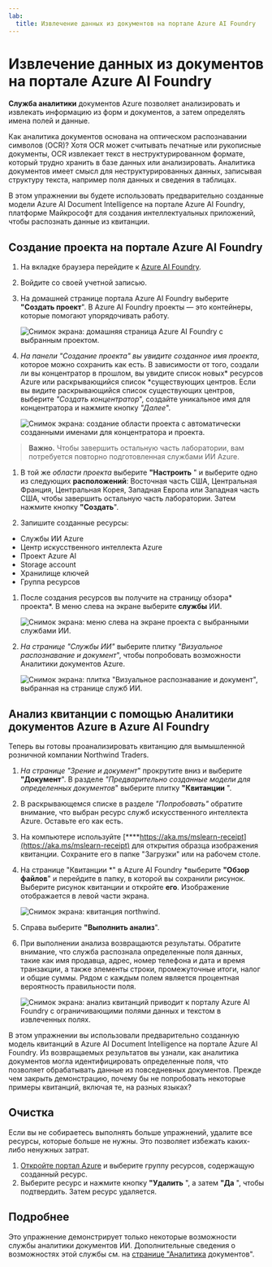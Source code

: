 ```yaml
---
lab:
  title: Извлечение данных из документов на портале Azure AI Foundry
---
```


# Извлечение данных из документов на портале Azure AI Foundry

**Служба аналитики** документов Azure позволяет анализировать и извлекать информацию из форм и документов, а затем определять имена полей и данные. 

Как аналитика документов основана на оптическом распознавании символов (OCR)? Хотя OCR может считывать печатные или рукописные документы, OCR извлекает текст в неструктурированном формате, который трудно хранить в базе данных или анализировать. Аналитика документов имеет смысл для неструктурированных данных, записывая структуру текста, например поля данных и сведения в таблицах. 

В этом упражнении вы будете использовать предварительно созданные модели Azure AI Document Intelligence на портале Azure AI Foundry, платформе Майкрософт для создания интеллектуальных приложений, чтобы распознать данные из квитанции. 

## Создание проекта на портале Azure AI Foundry

1. На вкладке браузера перейдите к [Azure AI Foundry](https://ai.azure.com?azure-portal=true).

1. Войдите со своей учетной записью. 

1. На домашней странице портала Azure AI Foundry выберите **"Создать проект**". В Azure AI Foundry проекты — это контейнеры, которые помогают упорядочивать работу.  

    ![Снимок экрана: домашняя страница Azure AI Foundry с выбранным проектом.](./media/azure-ai-foundry-home-page.png)

1. *На панели "Создание проекта" вы увидите созданное имя проекта*, которое можно сохранить как есть. В зависимости от того, создали ли вы концентратор в прошлом, вы увидите список новых* ресурсов Azure или раскрывающийся список *существующих центров. Если вы видите раскрывающийся список существующих центров, выберите *"Создать концентратор*", создайте уникальное имя для концентратора и нажмите кнопку *"Далее*".  
 
    ![Снимок экрана: создание области проекта с автоматически созданными именами для концентратора и проекта.](./media/azure-ai-foundry-create-project.png)

> **Важно.** Чтобы завершить остальную часть лаборатории, вам потребуется повторно подготовленная службами ИИ Azure.

1. В той же *области проекта* выберите **"Настроить** " и выберите одно из следующих **расположений**: Восточная часть США, Центральная Франция, Центральная Корея, Западная Европа или Западная часть США, чтобы завершить остальную часть лаборатории. Затем нажмите кнопку **"Создать**". 

1. Запишите созданные ресурсы: 
- Службы ИИ Azure
- Центр искусственного интеллекта Azure
- Проект Azure AI
- Storage account
- Хранилище ключей
- Группа ресурсов  
 
1. После создания ресурсов вы получите на страницу обзора* проекта*. В меню слева на экране выберите **службы** ИИ.
 
    ![Снимок экрана: меню слева на экране проекта с выбранными службами ИИ.](./media/azure-ai-foundry-ai-services.png)  

1. *На странице "Службы ИИ"* выберите плитку *"Визуальное распознавание и документ*", чтобы попробовать возможности Аналитики документов Azure.

    ![Снимок экрана: плитка "Визуальное распознавание и документ", выбранная на странице служб ИИ.](./media/vision-document-tile.png)

## Анализ квитанции с помощью Аналитики документов Azure в Azure AI Foundry 

Теперь вы готовы проанализировать квитанцию для вымышленной розничной компании Northwind Traders.

1. *На странице "Зрение и документ*" прокрутите вниз и выберите **"Документ**". В разделе *"Предварительно созданные модели для определенных документов*" выберите плитку **"Квитанции** ".

1. В раскрывающемся списке в разделе *"Попробовать"* обратите внимание, что выбран ресурс служб искусственного интеллекта Azure. Оставьте его как есть.

1. На компьютере используйте [****https://aka.ms/mslearn-receipt](https://aka.ms/mslearn-receipt) для открытия образца изображения квитанции. Сохраните его в папке "Загрузки" или на рабочем столе. 
 
1. На странице "Квитанции *" в Azure AI Foundry *выберите **"Обзор файлов**" и перейдите в папку, в которой вы сохранили рисунок. Выберите рисунок квитанции и откройте **его**. Изображение отображается в левой части экрана.

    ![Снимок экрана: квитанция northwind.](media/document-intelligence/receipt.jpg)

1. Справа выберите **"Выполнить анализ**".

1. При выполнении анализа возвращаются результаты. Обратите внимание, что служба распознала определенные поля данных, такие как имя продавца, адрес, номер телефона и дата и время транзакции, а также элементы строки, промежуточные итоги, налог и общие суммы. Рядом с каждым полем является процентная вероятность правильности поля.

    ![Снимок экрана: анализ квитанций приводит к порталу Azure AI Foundry с ограничивающими полями данных и текстом в извлеченных полях.](media/receipt-lab-result.png)

В этом упражнении вы использовали предварительно созданную модель квитанций в Azure AI Document Intelligence на портале Azure AI Foundry. Из возвращаемых результатов вы узнали, как аналитика документов могла идентифицировать определенные поля, что позволяет обрабатывать данные из повседневных документов. Прежде чем закрыть демонстрацию, почему бы не попробовать некоторые примеры квитанций, включая те, на разных языках?

## Очистка

Если вы не собираетесь выполнять больше упражнений, удалите все ресурсы, которые больше не нужны. Это позволяет избежать каких-либо ненужных затрат.

1. [Откройте портал Azure]( https://portal.azure.com) и выберите группу ресурсов, содержащую созданный ресурс.
1. Выберите ресурс и нажмите кнопку **"Удалить** ", а затем **"Да** ", чтобы подтвердить. Затем ресурс удаляется.

## Подробнее

Это упражнение демонстрирует только некоторые возможности службы аналитики документов ИИ. Дополнительные сведения о возможностях этой службы см. на [странице "Аналитика](https://learn.microsoft.com/azure/ai-services/document-intelligence/overview?view=doc-intel-3.1.0) документов".
